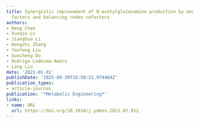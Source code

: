 ```yaml
---
title: Synergistic improvement of N-acetylglucosamine production by engineering transcription
  factors and balancing redox cofactors
authors:
- Deng Chen
- Xueqin Lv
- Jianghua Li
- Hongzhi Zhang
- Yanfeng Liu
- Guocheng Du
- Rodrigo Ledesma‐Amaro
- Long Liu
date: '2021-01-01'
publishDate: '2025-09-30T18:50:21.974484Z'
publication_types:
- article-journal
publication: '*Metabolic Engineering*'
links:
- name: URL
  url: https://doi.org/10.1016/j.ymben.2021.07.012
---
```

